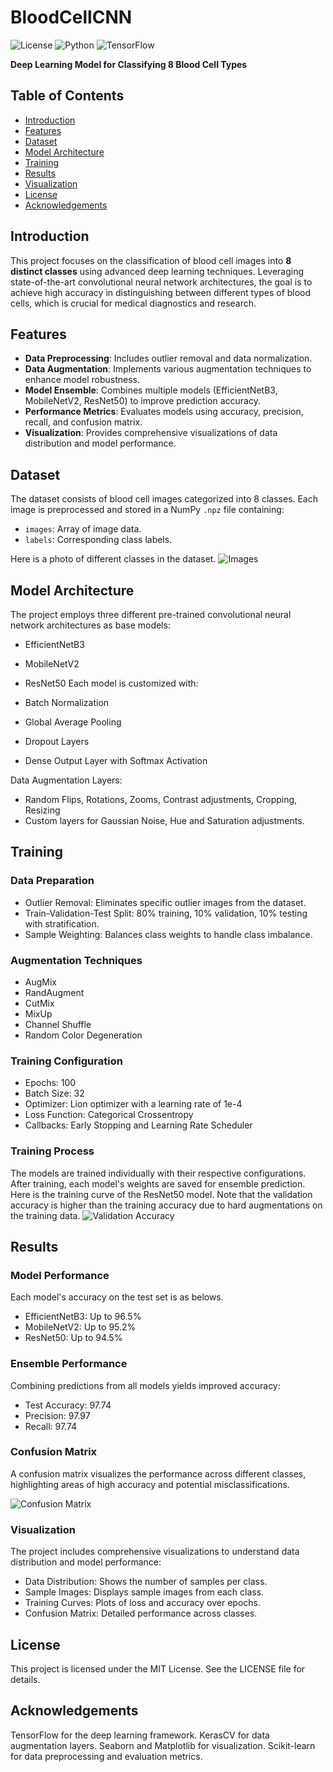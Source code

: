 # BloodCellCNN

![License](https://img.shields.io/badge/license-MIT-blue.svg)
![Python](https://img.shields.io/badge/python-3.8%2B-blue.svg)
![TensorFlow](https://img.shields.io/badge/tensorflow-2.11.0-blue.svg)

**Deep Learning Model for Classifying 8 Blood Cell Types**

## Table of Contents

- [Introduction](#introduction)
- [Features](#features)
- [Dataset](#dataset)
- [Model Architecture](#model-architecture)
- [Training](#training)
- [Results](#results)
- [Visualization](#visualization)
- [License](#license)
- [Acknowledgements](#acknowledgements)

## Introduction

This project focuses on the classification of blood cell images into **8 distinct classes** using advanced deep learning techniques. Leveraging state-of-the-art convolutional neural network architectures, the goal is to achieve high accuracy in distinguishing between different types of blood cells, which is crucial for medical diagnostics and research.

## Features

- **Data Preprocessing**: Includes outlier removal and data normalization.
- **Data Augmentation**: Implements various augmentation techniques to enhance model robustness.
- **Model Ensemble**: Combines multiple models (EfficientNetB3, MobileNetV2, ResNet50) to improve prediction accuracy.
- **Performance Metrics**: Evaluates models using accuracy, precision, recall, and confusion matrix.
- **Visualization**: Provides comprehensive visualizations of data distribution and model performance.

## Dataset

The dataset consists of blood cell images categorized into 8 classes. Each image is preprocessed and stored in a NumPy `.npz` file containing:

- `images`: Array of image data.
- `labels`: Corresponding class labels.

Here is a photo of different classes in the dataset.
![Images](https://github.com/kian79/BloodCellCNN/blob/main/Cells.png)

## Model Architecture

The project employs three different pre-trained convolutional neural network architectures as base models:

- EfficientNetB3
- MobileNetV2
- ResNet50
Each model is customized with:

- Batch Normalization
- Global Average Pooling
- Dropout Layers
- Dense Output Layer with Softmax Activation

Data Augmentation Layers:

- Random Flips, Rotations, Zooms, Contrast adjustments, Cropping, Resizing
- Custom layers for Gaussian Noise, Hue and Saturation adjustments.


## Training

### Data Preparation
- Outlier Removal: Eliminates specific outlier images from the dataset.
- Train-Validation-Test Split: 80% training, 10% validation, 10% testing with stratification.
- Sample Weighting: Balances class weights to handle class imbalance.

### Augmentation Techniques
- AugMix
- RandAugment
- CutMix
- MixUp
- Channel Shuffle
- Random Color Degeneration

### Training Configuration
- Epochs: 100
- Batch Size: 32
- Optimizer: Lion optimizer with a learning rate of 1e-4
- Loss Function: Categorical Crossentropy
- Callbacks: Early Stopping and Learning Rate Scheduler


### Training Process
The models are trained individually with their respective configurations. After training, each model's weights are saved for ensemble prediction. Here is the training curve of the ResNet50 model. Note that the validation accuracy is higher than the training accuracy due to hard augmentations on the training data.
![Validation Accuracy](https://github.com/kian79/BloodCellCNN/blob/main/Accuracy.png)


## Results

### Model Performance
Each model's accuracy on the test set is as belows. 

- EfficientNetB3: Up to 96.5%
- MobileNetV2: Up to 95.2%
- ResNet50: Up to 94.5%

### Ensemble Performance
Combining predictions from all models yields improved accuracy:

- Test Accuracy: 97.74
- Precision: 97.97
- Recall: 97.74

### Confusion Matrix
A confusion matrix visualizes the performance across different classes, highlighting areas of high accuracy and potential misclassifications.

![Confusion Matrix](https://github.com/kian79/BloodCellCNN/blob/main/confusion_matrix.png)

### Visualization
The project includes comprehensive visualizations to understand data distribution and model performance:

- Data Distribution: Shows the number of samples per class.
- Sample Images: Displays sample images from each class.
- Training Curves: Plots of loss and accuracy over epochs.
- Confusion Matrix: Detailed performance across classes.


## License
This project is licensed under the MIT License. See the LICENSE file for details.

## Acknowledgements
TensorFlow for the deep learning framework.
KerasCV for data augmentation layers.
Seaborn and Matplotlib for visualization.
Scikit-learn for data preprocessing and evaluation metrics.
